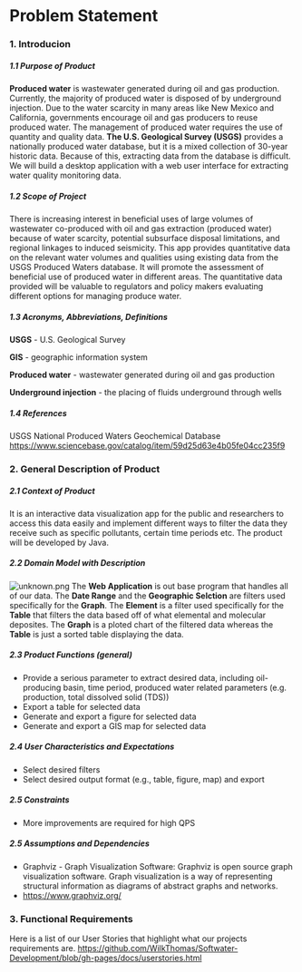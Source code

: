 # Problem Statement
### 1. Introducion
##### 1.1 Purpose of Product
**Produced water** is wastewater generated during oil and gas production. Currently, the majority of produced water is disposed of by underground injection. Due to the water scarcity in many areas like New Mexico and California, governments encourage oil and gas producers to reuse produced water. The management of produced water requires the use of quantity and quality data. **The U.S. Geological Survey (USGS)** provides a nationally produced water database, but it is a mixed collection of 30-year historic data. Because of this, extracting data from the database is difficult. We will build a desktop application with a web user interface for extracting water quality monitoring data.

##### 1.2 Scope of Project
There is increasing interest in beneficial uses of large volumes of wastewater co-produced with oil and gas extraction (produced water) because of water scarcity, potential subsurface disposal limitations, and regional linkages to induced seismicity. This app provides quantitative data on the relevant water volumes and qualities using existing data from the USGS Produced Waters database. It will promote the assessment of beneficial use of produced water in different areas. The quantitative data provided will be valuable to regulators and policy makers evaluating different options for managing produce water.

##### 1.3 Acronyms, Abbreviations, Definitions
**USGS** - U.S. Geological Survey

**GIS** - geographic information system

**Produced water** - wastewater generated during oil and gas production

**Underground injection** - the placing of fluids underground through wells

##### 1.4 References
USGS National Produced Waters Geochemical Database
https://www.sciencebase.gov/catalog/item/59d25d63e4b05fe04cc235f9

### 2. General Description of Product
##### 2.1 Context of Product
It is an interactive data visualization app for the public and researchers to access this data easily and implement different ways to filter the data they receive such as specific pollutants, certain time periods etc. The product will be developed by Java.

##### 2.2 Domain Model with Description
![unknown.png](https://cdn.discordapp.com/attachments/750087437182828619/770112332285214720/unknown.png)
The **Web Application** is out base program that handles all of our data. The **Date Range** and the **Geographic Selction** are filters used specifically for the **Graph**. The **Element** is a filter used specifically for the **Table** that filters the data based off of what elemental and molecular deposites. The **Graph** is a ploted chart of the filtered data whereas the **Table** is just a sorted table displaying the data.

##### 2.3 Product Functions (general)
* Provide a serious parameter to extract desired data, including oil-producing basin, time period, produced water related parameters (e.g. production, total dissolved solid (TDS))
* Export a table for selected data
* Generate and export a figure for selected data
* Generate and export a GIS map for selected data

##### 2.4 User Characteristics and Expectations
* Select desired filters
* Select desired output format (e.g., table, figure, map) and export

##### 2.5 Constraints
* More improvements are required for high QPS

##### 2.5 Assumptions and Dependencies
*	Graphviz - Graph Visualization Software: Graphviz is open source graph visualization software. Graph visualization is a way of representing structural information as diagrams of abstract graphs and networks. 
*	https://www.graphviz.org/

### 3. Functional Requirements
Here is a list of our User Stories that highlight what our projects requirements are. https://github.com/WilkThomas/Softwater-Development/blob/gh-pages/docs/userstories.html







